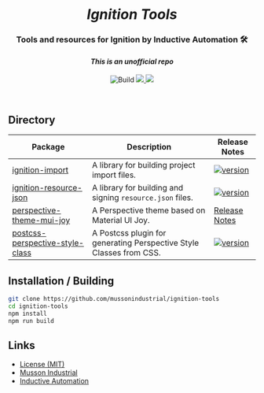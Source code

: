<div align="center">
  <h1>
  <i>Ignition Tools</i>
</h1>
<h3>Tools and resources for Ignition by Inductive Automation 🛠️</h3>
<h4 ><b><i>This is an unofficial repo</i></b></h4>
<p>
  <img alt="Build" src="https://github.com/mussonindustrial/ignition-tools/actions/workflows/build.js.yml/badge.svg"/>
  <a href="https://github.com/mussonindustrial/ignition-tools/blob/main/LICENSE">
    <img src="https://img.shields.io/badge/License-MIT-yellow.svg" />
  </a>
  <a href="https://github.com/prettier/prettier">
    <img src="https://img.shields.io/badge/styled_with-prettier-ff69b4.svg" />
  </a>
</p>
</div>

<br />


  

## Directory

| Package                                                                       | Description                                                                      | Release Notes                                                                                                                                   |
| ----------------------------------------------------------------------------- | -------------------------------------------------------------------------------- | ----------------------------------------------------------------------------------------------------------------------------------------------- |
| [ignition-import](packages/ignition-import)                                   | A library for building project import files.                                     | [![version](https://img.shields.io/npm/v/ignition-import.svg?label=%20)](packages/ignition-import/CHANGELOG.md)                                 |
| [ignition-resource-json](packages/ignition-resource-json)                     | A library for building and signing `resource.json` files.                        | [![version](https://img.shields.io/npm/v/ignition-resource-json.svg?label=%20)](packages/ignition-resource-json/CHANGELOG.md)                   |
| [perspective-theme-mui-joy](packages/perspective-theme-mui-joy)               | A Perspective theme based on Material UI Joy.                                    | [Release Notes](packages/perspective-theme-mui-joy/CHANGELOG.md)                                                                                |
| [postcss-perspective-style-class](packages/postcss-perspective-style-class)   | A Postcss plugin for generating Perspective Style Classes from CSS.              | [![version](https://img.shields.io/npm/v/postcss-perspective-style-class.svg?label=%20)](packages/postcss-perspective-style-class/CHANGELOG.md) |

## Installation / Building

```sh
git clone https://github.com/mussonindustrial/ignition-tools
cd ignition-tools
npm install
npm run build
```

## Links

- [License (MIT)](LICENSE)
- [Musson Industrial](https://mussonindustrial.com/)
- [Inductive Automation](https://inductiveautomation.com/)
